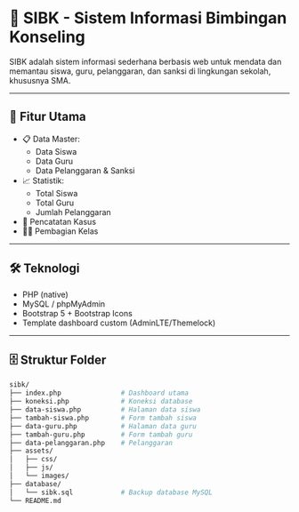 # 🧠 SIBK - Sistem Informasi Bimbingan Konseling

SIBK adalah sistem informasi sederhana berbasis web untuk mendata dan memantau siswa, guru, pelanggaran, dan sanksi di lingkungan sekolah, khususnya SMA.

---

## 🚀 Fitur Utama

- 📋 Data Master:
  - Data Siswa
  - Data Guru
  - Data Pelanggaran & Sanksi
- 📈 Statistik:
  - Total Siswa
  - Total Guru
  - Jumlah Pelanggaran
- 🧾 Pencatatan Kasus
- 👨‍🏫 Pembagian Kelas

---

## 🛠️ Teknologi

- PHP (native)
- MySQL / phpMyAdmin
- Bootstrap 5 + Bootstrap Icons
- Template dashboard custom (AdminLTE/Themelock)

---

## 🗄️ Struktur Folder

```bash
sibk/
├── index.php               # Dashboard utama
├── koneksi.php             # Koneksi database
├── data-siswa.php          # Halaman data siswa
├── tambah-siswa.php        # Form tambah siswa
├── data-guru.php           # Halaman data guru
├── tambah-guru.php         # Form tambah guru
├── data-pelanggaran.php    # Pelanggaran
├── assets/
│   ├── css/
│   ├── js/
│   └── images/
├── database/
│   └── sibk.sql            # Backup database MySQL
└── README.md
